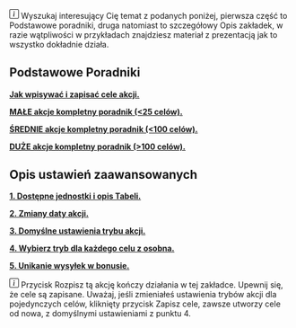  <div class="p-3 mb-2 bg-light text-dark"><svg xmlns="http://www.w3.org/2000/svg" width="1.2em" height="1.2em" fill="currentColor" class="bi bi-info-square" viewBox="0 0 16 16"><path d="M14 1a1 1 0 0 1 1 1v12a1 1 0 0 1-1 1H2a1 1 0 0 1-1-1V2a1 1 0 0 1 1-1h12zM2 0a2 2 0 0 0-2 2v12a2 2 0 0 0 2 2h12a2 2 0 0 0 2-2V2a2 2 0 0 0-2-2H2z"/><path d="M8.93 6.588l-2.29.287-.082.38.45.083c.294.07.352.176.288.469l-.738 3.468c-.194.897.105 1.319.808 1.319.545 0 1.178-.252 1.465-.598l.088-.416c-.2.176-.492.246-.686.246-.275 0-.375-.193-.304-.533L8.93 6.588zM9 4.5a1 1 0 1 1-2 0 1 1 0 0 1 2 0z"/></svg> Wyszukaj interesujący Cię temat z podanych poniżej, pierwsza część to Podstawowe poradniki, druga natomiast to szczegółowy Opis zakładek, w razie wątpliwości w przykładach znajdziesz materiał z prezentacją jak to wszystko dokładnie działa.</div>

## Podstawowe Poradniki
<p class="mb-0"><b><a target="_blank" href="/documentation#jak-wpisywac-i-zapisac-cele-akcji">Jak wpisywać i zapisać cele akcji.</a></b></p>
<p class="my-0"><b><a target="_blank" href="/documentation#jak-wpisywac-i-zapisac-cele-akcji">MAŁE akcje kompletny poradnik (<25 celów).</a></b></p>
<p class="my-0"><b><a target="_blank" href="/documentation#jak-wpisywac-i-zapisac-cele-akcji">ŚREDNIE akcje kompletny poradnik (<100 celów).</a></b></p>
<p class="my-0"><b><a target="_blank" href="/documentation#jak-wpisywac-i-zapisac-cele-akcji">DUŻE akcje kompletny poradnik (>100 celów).</a></b></p>

## Opis ustawień zaawansowanych

<p class="mb-0"><b><a target="_blank" href="/documentation#jak-wpisywac-i-zapisac-cele-akcji">1. Dostępne jednostki i opis Tabeli.</a></b></p>

<p class="my-0"><b><a target="_blank" href="/documentation#jak-wpisywac-i-zapisac-cele-akcji">2. Zmiany daty akcji.</a></b></p>
<p class="my-0"><b><a target="_blank" href="/documentation#jak-wpisywac-i-zapisac-cele-akcji">3. Domyślne ustawienia trybu akcji.</a></b></p>
<p class="my-0"><b><a target="_blank" href="/documentation#jak-wpisywac-i-zapisac-cele-akcji">4. Wybierz tryb dla każdego celu z osobna.</a></b></p>
<p class="my-0"><b><a target="_blank" href="/documentation#jak-wpisywac-i-zapisac-cele-akcji">5. Unikanie wysyłek w bonusie.</a></b></p>

 <div class="p-3 mb-2 bg-light text-dark"><svg xmlns="http://www.w3.org/2000/svg" width="1.2em" height="1.2em" fill="currentColor" class="bi bi-info-square" viewBox="0 0 16 16"><path d="M14 1a1 1 0 0 1 1 1v12a1 1 0 0 1-1 1H2a1 1 0 0 1-1-1V2a1 1 0 0 1 1-1h12zM2 0a2 2 0 0 0-2 2v12a2 2 0 0 0 2 2h12a2 2 0 0 0 2-2V2a2 2 0 0 0-2-2H2z"/><path d="M8.93 6.588l-2.29.287-.082.38.45.083c.294.07.352.176.288.469l-.738 3.468c-.194.897.105 1.319.808 1.319.545 0 1.178-.252 1.465-.598l.088-.416c-.2.176-.492.246-.686.246-.275 0-.375-.193-.304-.533L8.93 6.588zM9 4.5a1 1 0 1 1-2 0 1 1 0 0 1 2 0z"/></svg> Przycisk <span class="md-correct2">Rozpisz tą akcję</span> kończy działania w tej zakładce. Upewnij się, że cele są zapisane. Uważaj, jeśli zmieniałeś ustawienia trybów akcji dla pojedynczych celów, kliknięty przycisk <span class="md-correct2">Zapisz cele</span>, zawsze utworzy cele od nowa, z domyślnymi ustawieniami z punktu 4.</div><br>
